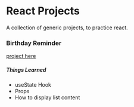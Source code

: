 # React Projects

A collection of generic projects, to practice react.

### Birthday Reminder

[project here](https://react-project-1-birthday.netlify.app/)

##### Things Learned

- useState Hook
- Props
- How to display list content


